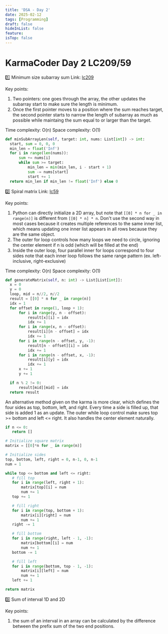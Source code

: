 ```yaml
---
title: 'DSA - Day 2'
date: 2025-02-12
tags: [Programming]
draft: false
hideInList: false
feature: 
isTop: false
---
```


# KarmaCoder Day 2 LC209/59

1️⃣ Minimum size subarray sum
Link: [lc209](https://leetcode.com/problems/minimum-size-subarray-sum/description/)

Key points:
1. Two pointers: one goes through the array, the other updates the subarray start to make sure the length is minimum.
2. Once the first pointer moves to a position where the sum reaches target, the second pointer starts to narrow the length of subarray as much as possible while maintaing the sum equal to or larger than the target. 

Time complexity: O(n)
Space complexity: O(1)

```python
def minSubArrayLen(self, target: int, nums: List[int]) -> int:
  start, sum = 0, 0, 0
  min_len = float('Inf')
  for i in range(len(nums)):
      sum += nums[i]
      while sum >= target:
          min_len = min(min_len, i - start + 1)
          sum -= nums[start]
          start += 1
  return min_len if min_len != float('Inf') else 0
```

2️⃣ Spiral matrix
Link: [lc59](https://leetcode.com/problems/spiral-matrix-ii/description/)

Key points:
1. Python can directly initialize a 2D array, but note that `[[0] * n for _ in range(n)]` is different from `[[0] * n] * n`. Don't use the second way in most cases because it creates multiple references to the same inner list, which means updating one inner list appears in all rows because they are the same object.
2. The outer for loop controls how many loops we need to circle, ignoring the center element if n is odd (which will be filled at the end)
3. Inside the outer loop, four parallel inner for loops correspond to four sides note that each inner loop follows the same range pattern (ex. left-inclusive, right-exclusive) 

Time complexity: O(n)
Space complexity: O(1)

```python
def generateMatrix(self, n: int) -> List[List[int]]:
  x = 0
  y = 0
  loop, mid = n//2, n//2
  result = [[0] * n for _ in range(n)]
  idx = 1
  for offset in range(1, loop + 1):
      for i in range(y, n - offset):
          result[x][i] = idx
          idx += 1
      for i in range(x, n - offset):
          result[i][n - offset] = idx
          idx += 1
      for i in range(n - offset, y, -1):
          result[n - offset][i] = idx
          idx += 1
      for i in range(n - offset, x, -1):
          result[i][y] = idx
          idx += 1
      x += 1
      y += 1

  if n % 2 != 0:
      result[mid][mid] = idx
  return result
```

An alternative method given on the karma is more clear, which defines the four sides as top, bottom, left, and right. Every time a side is filled up, that side is added 1 as an update. The outer while loop control make sures top >= bottom and left <= right. It also handles the center element naturally.
```python
if n <= 0:
   return []

# Initialize square matrix
matrix = [[0]*n for _ in range(n)]

# Initialize sides
top, bottom, left, right = 0, n-1, 0, n-1
num = 1

while top <= bottom and left <= right:
   # fill top
   for i in range(left, right + 1):
       matrix[top][i] = num
       num += 1
   top += 1

   # fill right
   for i in range(top, bottom + 1):
       matrix[i][right] = num
       num += 1
   right -= 1

   # fill bottom
   for i in range(right, left - 1, -1):
       matrix[bottom][i] = num
       num += 1
   bottom -= 1

   # fill left
   for i in range(bottom, top - 1, -1):
       matrix[i][left] = num
       num += 1
   left += 1

return matrix
```

3️⃣ Sum of interval 1D and 2D

Key points:
1. the sum of an interval in an array can be calculated by the difference between the prefix sum of the two end positions.